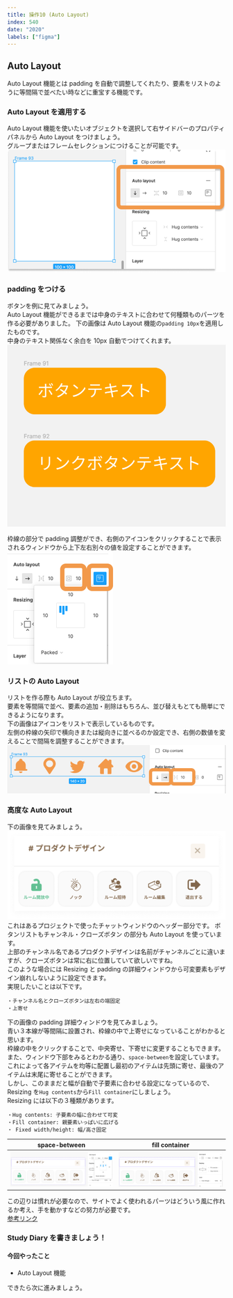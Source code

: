 ```yaml
---
title: 操作10 (Auto Layout)
index: 540
date: "2020"
labels: ["figma"]
---
```


## Auto Layout

Auto Layout 機能とは padding を自動で調整してくれたり、要素をリストのように等間隔で並べたい時などに重宝する機能です。

### Auto Layout を適用する

Auto Layout 機能を使いたいオブジェクトを選択して右サイドバーのプロパティパネルから Auto Layout をつけましょう。  
グループまたはフレームセレクションにつけることが可能です。  
![auto-layout](./img/auto-layout.png)

### padding をつける

ボタンを例に見てみましょう。  
Auto Layout 機能ができるまでは中身のテキストに合わせて何種類ものパーツを作る必要がありました。
下の画像は Auto Layout 機能の`padding 10px`を適用したものです。  
中身のテキスト関係なく余白を 10px 自動でつけてくれます。
![auto-layout-button](./img/auto-layout-button.png)

枠線の部分で padding 調整ができ、右側のアイコンをクリックすることで表示されるウィンドウから上下左右別々の値を設定することができます。
![auto-layout-padding](./img/auto-layout-padding.png)

### リストの Auto Layout

リストを作る際も Auto Layout が役立ちます。  
要素を等間隔で並べ、要素の追加・削除はもちろん、並び替えもとても簡単にできるようになります。  
下の画像はアイコンをリストで表示しているものです。  
左側の枠線の矢印で横向きまたは縦向きに並べるのか設定でき、右側の数値を変えることで間隔を調整することができます。
![auto-layout-list](./img/auto-layout-list.png)

### 高度な Auto Layout

下の画像を見てみましょう。  
![chat-header](./img/chat-header.png)  
これはあるプロジェクトで使ったチャットウィンドウのヘッダー部分です。
ボタンリストもチャンネル・クローズボタン の部分も Auto Layout を使っています。  
上部のチャンネル名であるプロダクトデザインは名前がチャンネルごとに違いますが、クローズボタンは常に右に位置していて欲しいですね。  
このような場合には Resizing と padding の詳細ウィンドウから可変要素もデザイン崩れしないように設定できます。  
実現したいことは以下です。

```
・チャンネル名とクローズボタンは左右の端固定
・上寄せ
```

下の画像の padding 詳細ウィンドウを見てみましょう。  
青い３本線が等間隔に設置され、枠線の中で上寄せになっていることがわかると思います。  
枠線の中をクリックすることで、中央寄せ、下寄せに変更することもできます。  
また、ウィンドウ下部をみるとわかる通り、`space-between`を設定しています。  
これによって各アイテムを均等に配置し最初のアイテムは先頭に寄せ、最後のアイテムは末尾に寄せることができます。  
しかし、このままだと幅が自動で子要素に合わせる設定になっているので、Resizing を`Hug contents`から`Fill container`にしましょう。  
Resizing には以下の３種類があります。

```
・Hug contents: 子要素の幅に合わせて可変
・Fill container: 親要素いっぱいに広げる
・ Fixed width/height: 幅/高さ固定
```

| space-between                                                     | fill container                                          |
| ----------------------------------------------------------------- | ------------------------------------------------------- |
| ![auto-layout-space-between](./img/auto-layout-space-between.png) | ![auto-layout-resizing](./img/auto-layout-resizing.png) |

この辺りは慣れが必要なので、サイトでよく使われるパーツはどういう風に作れるか考え、手を動かすなどの努力が必要です。  
[参考リンク](https://bagelee.com/design/figma-auto-layout-update/)

### Study Diary を書きましょう！

#### 今回やったこと

- Auto Layout 機能

できたら次に進みましょう。
